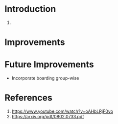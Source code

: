 
# Introduction

1. 


# Improvements

# Future Improvements

- Incorporate boarding group-wise

# References

1. https://www.youtube.com/watch?v=oAHbLRjF0vo
2. https://arxiv.org/pdf/0802.0733.pdf
